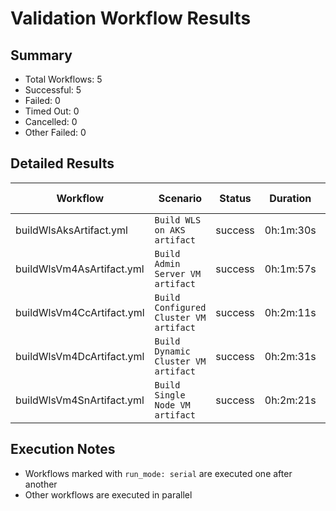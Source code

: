 # Validation Workflow Results

## Summary
- Total Workflows: 5
- Successful: 5
- Failed: 0
- Timed Out: 0
- Cancelled: 0
- Other Failed: 0

## Detailed Results

| Workflow | Scenario | Status | Duration | Run URL |
|----------|----------|---------|-----------|----------|
| buildWlsAksArtifact.yml | `Build WLS on AKS artifact` | success | 0h:1m:30s | [View Run](https://github.com/oracle/weblogic-azure/actions/runs/18268381527) |
| buildWlsVm4AsArtifact.yml | `Build Admin Server VM artifact` | success | 0h:1m:57s | [View Run](https://github.com/oracle/weblogic-azure/actions/runs/18268383138) |
| buildWlsVm4CcArtifact.yml | `Build Configured Cluster VM artifact` | success | 0h:2m:11s | [View Run](https://github.com/oracle/weblogic-azure/actions/runs/18268384643) |
| buildWlsVm4DcArtifact.yml | `Build Dynamic Cluster VM artifact` | success | 0h:2m:31s | [View Run](https://github.com/oracle/weblogic-azure/actions/runs/18268386020) |
| buildWlsVm4SnArtifact.yml | `Build Single Node VM artifact` | success | 0h:2m:21s | [View Run](https://github.com/oracle/weblogic-azure/actions/runs/18268387651) |


## Execution Notes
- Workflows marked with `run_mode: serial` are executed one after another
- Other workflows are executed in parallel
